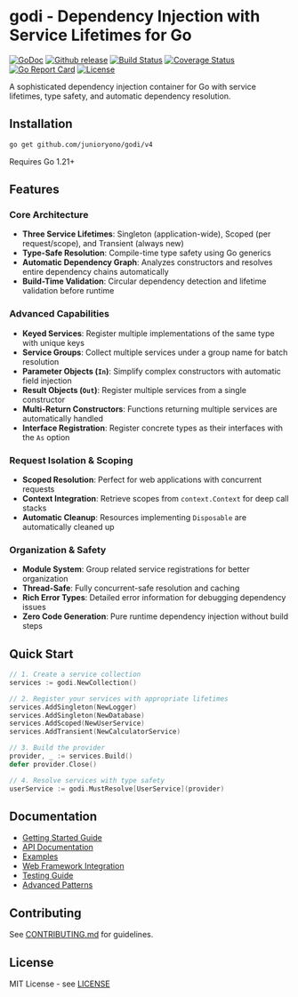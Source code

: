 # godi - Dependency Injection with Service Lifetimes for Go

[![GoDoc](https://pkg.go.dev/badge/github.com/junioryono/godi/v4)](https://pkg.go.dev/github.com/junioryono/godi/v4)
[![Github release](https://img.shields.io/github/release/junioryono/godi.svg)](https://github.com/junioryono/godi/releases)
[![Build Status](https://github.com/junioryono/godi/actions/workflows/test.yml/badge.svg)](https://github.com/junioryono/godi/actions/workflows/test.yml)
[![Coverage Status](https://codecov.io/gh/junioryono/godi/branch/main/graph/badge.svg)](https://codecov.io/gh/junioryono/godi)
[![Go Report Card](https://goreportcard.com/badge/github.com/junioryono/godi)](https://goreportcard.com/report/github.com/junioryono/godi)
[![License](https://img.shields.io/github/license/junioryono/godi)](LICENSE)

A sophisticated dependency injection container for Go with service lifetimes, type safety, and automatic dependency resolution.

## Installation

```bash
go get github.com/junioryono/godi/v4
```

Requires Go 1.21+

## Features

### Core Architecture

- **Three Service Lifetimes**: Singleton (application-wide), Scoped (per request/scope), and Transient (always new)
- **Type-Safe Resolution**: Compile-time type safety using Go generics
- **Automatic Dependency Graph**: Analyzes constructors and resolves entire dependency chains automatically
- **Build-Time Validation**: Circular dependency detection and lifetime validation before runtime

### Advanced Capabilities

- **Keyed Services**: Register multiple implementations of the same type with unique keys
- **Service Groups**: Collect multiple services under a group name for batch resolution
- **Parameter Objects (`In`)**: Simplify complex constructors with automatic field injection
- **Result Objects (`Out`)**: Register multiple services from a single constructor
- **Multi-Return Constructors**: Functions returning multiple services are automatically handled
- **Interface Registration**: Register concrete types as their interfaces with the `As` option

### Request Isolation & Scoping

- **Scoped Resolution**: Perfect for web applications with concurrent requests
- **Context Integration**: Retrieve scopes from `context.Context` for deep call stacks
- **Automatic Cleanup**: Resources implementing `Disposable` are automatically cleaned up

### Organization & Safety

- **Module System**: Group related service registrations for better organization
- **Thread-Safe**: Fully concurrent-safe resolution and caching
- **Rich Error Types**: Detailed error information for debugging dependency issues
- **Zero Code Generation**: Pure runtime dependency injection without build steps

## Quick Start

```go
// 1. Create a service collection
services := godi.NewCollection()

// 2. Register your services with appropriate lifetimes
services.AddSingleton(NewLogger)
services.AddSingleton(NewDatabase)
services.AddScoped(NewUserService)
services.AddTransient(NewCalculatorService)

// 3. Build the provider
provider, _ := services.Build()
defer provider.Close()

// 4. Resolve services with type safety
userService := godi.MustResolve[UserService](provider)
```

## Documentation

- [Getting Started Guide](docs/getting-started.md)
- [API Documentation](https://pkg.go.dev/github.com/junioryono/godi/v4)
- [Examples](examples/)
- [Web Framework Integration](docs/guides/)
- [Testing Guide](docs/guides/testing.md)
- [Advanced Patterns](docs/guides/advanced.md)

## Contributing

See [CONTRIBUTING.md](CONTRIBUTING.md) for guidelines.

## License

MIT License - see [LICENSE](LICENSE)
